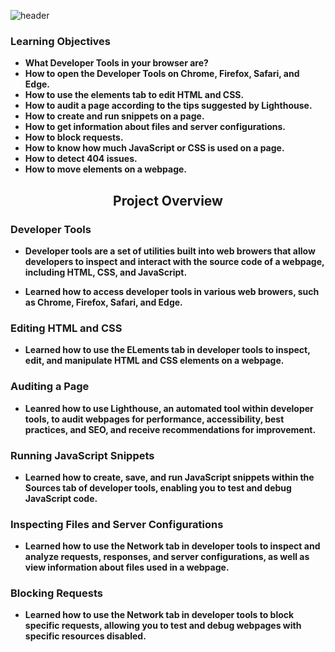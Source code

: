 ![header](https://capsule-render.vercel.app/api?type=venom&height=300&color=9FECEE&text=WEB%20DEV%20%20TOOLS&textBg=false&descAlign=50&desc=Understanding%20the%20concept%20of%20Developer%20tools&descSize=15&descAlignY=66)

  <h3><span>Learning Objectives</span><b></h3>
  
  * What Developer Tools in your browser are?
  * How to open the Developer Tools on Chrome, Firefox, Safari, and Edge.
  * How to use the elements tab to edit HTML and CSS.
  * How to audit a page according to the tips suggested by Lighthouse.
  * How to create and run snippets on a page.
  * How to get information about files and server configurations.
  * How to block requests.
  * How to know how much JavaScript or CSS is used on a page.
  * How to detect 404 issues.
  * How to move elements on a webpage.

<h2 align="center">Project Overview<b></h2>

<h3>Developer Tools</h3>

  * <p>Developer tools are a set of utilities built into web browers that allow developers to inspect and interact with the source code of a webpage, including HTML, CSS, and JavaScript.</p>
  * <p>Learned how to access developer tools in various web browers, such as Chrome, Firefox, Safari, and Edge.</p>

<h3>Editing HTML and CSS</h3>

  * <p>Learned how to use the ELements tab in developer tools to inspect, edit, and manipulate HTML and CSS elements on a webpage.</p>

<h3>Auditing a Page</h3>

  * <p>Leanred how to use Lighthouse, an automated tool within developer tools, to audit webpages for performance, accessibility, best practices, and SEO, and receive recommendations for improvement. </p>

<h3>Running JavaScript Snippets</h3>

  * <p>Learned how to create, save, and run JavaScript snippets within the Sources tab of developer tools, enabling you to test and debug JavaScript code.</p>

<h3>Inspecting Files and Server Configurations</h3>

  * <p>Learned how to use the Network tab in developer tools to inspect and analyze requests, responses, and server configurations, as well as view information about files used in a webpage.</p>

<h3>Blocking Requests</h3>

  * <p>Learned how to use the Network tab in developer tools to block specific requests, allowing you to test and debug webpages with specific resources disabled.</p>
